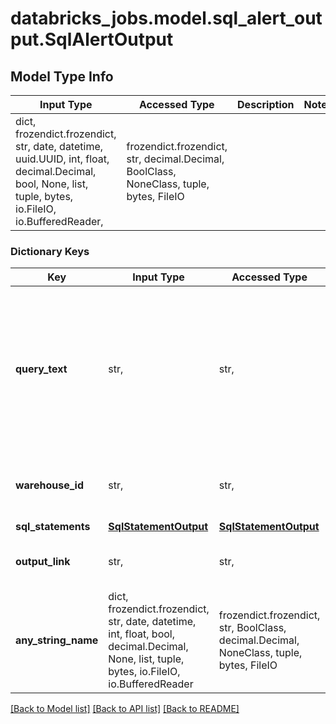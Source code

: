 # databricks_jobs.model.sql_alert_output.SqlAlertOutput

## Model Type Info
Input Type | Accessed Type | Description | Notes
------------ | ------------- | ------------- | -------------
dict, frozendict.frozendict, str, date, datetime, uuid.UUID, int, float, decimal.Decimal, bool, None, list, tuple, bytes, io.FileIO, io.BufferedReader,  | frozendict.frozendict, str, decimal.Decimal, BoolClass, NoneClass, tuple, bytes, FileIO |  | 

### Dictionary Keys
Key | Input Type | Accessed Type | Description | Notes
------------ | ------------- | ------------- | ------------- | -------------
**query_text** | str,  | str,  | The text of the SQL query. Can Run permission of the SQL query associated with the SQL alert is required to view this field. | [optional] 
**warehouse_id** | str,  | str,  | The canonical identifier of the SQL warehouse. | [optional] 
**sql_statements** | [**SqlStatementOutput**](SqlStatementOutput.md) | [**SqlStatementOutput**](SqlStatementOutput.md) |  | [optional] 
**output_link** | str,  | str,  | The link to find the output results. | [optional] 
**any_string_name** | dict, frozendict.frozendict, str, date, datetime, int, float, bool, decimal.Decimal, None, list, tuple, bytes, io.FileIO, io.BufferedReader | frozendict.frozendict, str, BoolClass, decimal.Decimal, NoneClass, tuple, bytes, FileIO | any string name can be used but the value must be the correct type | [optional]

[[Back to Model list]](../../README.md#documentation-for-models) [[Back to API list]](../../README.md#documentation-for-api-endpoints) [[Back to README]](../../README.md)

